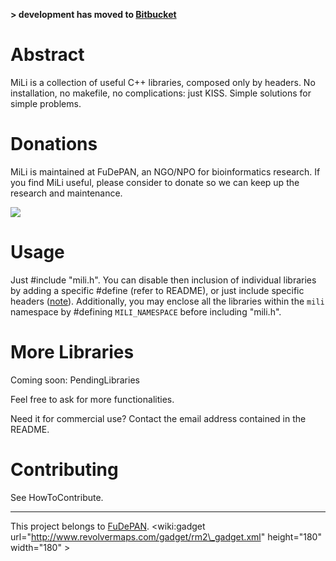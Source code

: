 **> development has moved to [Bitbucket](https://bitbucket.org/fudepan/mili/)**

# Abstract #

MiLi is a collection of useful C++ libraries, composed only by headers.
No installation, no makefile, no complications: just KISS. Simple solutions for simple problems.

# Donations #
MiLi is maintained at FuDePAN, an NGO/NPO for bioinformatics research. If you find MiLi useful, please consider to donate so we can keep up the research and maintenance.

[![](https://www.paypal.com/en_US/i/btn/btn_donateCC_LG.gif)](https://www.paypal.com/cgi-bin/webscr?cmd=_donations&business=BKPL5FYMLGXFQ&lc=AR&item_name=FuDePAN&item_number=mili&currency_code=USD&bn=PP%2dDonationsBF%3abtn_donateCC_LG%2egif%3aNonHosted)


# Usage #

Just #include "mili.h". You can disable then inclusion of individual libraries by adding a specific #define (refer to README), or just include specific headers ([note](IncludingSpecificHeaders.md)).
Additionally, you may enclose all the libraries within the `mili` namespace by #defining `MILI_NAMESPACE` before including "mili.h".

# More Libraries #

Coming soon: PendingLibraries

Feel free to ask for more functionalities.

Need it for commercial use? Contact the email address contained in the README.

# Contributing #
See HowToContribute.


---

This project belongs to [FuDePAN](http://www.fudepan.org.ar).
&lt;wiki:gadget url="http://www.revolvermaps.com/gadget/rm2\_gadget.xml" height="180" width="180" &gt;